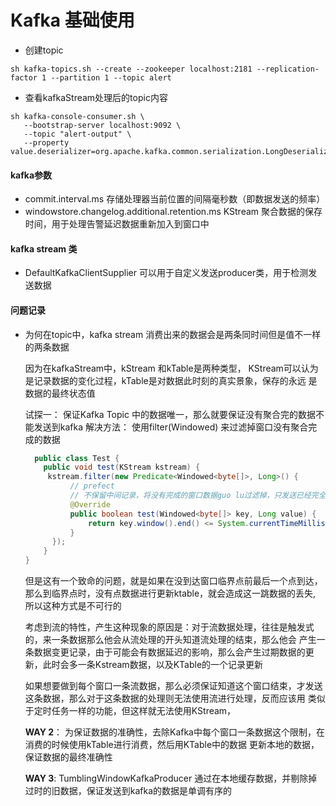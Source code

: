 # Kafka 基础使用

* 创建topic

```sbtshell
sh kafka-topics.sh --create --zookeeper localhost:2181 --replication-factor 1 --partition 1 --topic alert
```

* 查看kafkaStream处理后的topic内容
```sbtshell
sh kafka-console-consumer.sh \
   --bootstrap-server localhost:9092 \
   --topic "alert-output" \
   --property value.deserializer=org.apache.kafka.common.serialization.LongDeserializer
```


#### kafka参数

- commit.interval.ms  存储处理器当前位置的间隔毫秒数（即数据发送的频率）
- windowstore.changelog.additional.retention.ms KStream 聚合数据的保存时间，用于处理告警延迟数据重新加入到窗口中


#### kafka stream 类

- DefaultKafkaClientSupplier 可以用于自定义发送producer类，用于检测发送数据


#### 问题记录

- 为何在topic中，kafka stream 消费出来的数据会是两条同时间但是值不一样的两条数据

    因为在kafkaStream中，kStream 和kTable是两种类型， KStream可以认为是记录数据的变化过程，kTable是对数据此时刻的真实景象，保存的永远
    是数据的最终状态值
    
    试探一： 保证Kafka Topic 中的数据唯一，那么就要保证没有聚合完的数据不能发送到kafka
    解决方法： 使用filter(Windowed<T>) 来过滤掉窗口没有聚合完成的数据
    
    ```java
      public class Test {
        public void test(KStream kstream) {
         kstream.filter(new Predicate<Windowed<byte[]>, Long>() {
              // prefect
              // 不保留中间记录，将没有完成的窗口数据guo lu过滤掉，只发送已经完全聚合过的数据，超过该窗口的数据则进行丢弃
              @Override
              public boolean test(Windowed<byte[]> key, Long value) {
                  return key.window().end() <= System.currentTimeMillis();
              }
          });
        }
    }
    ```
    但是这有一个致命的问题，就是如果在没到达窗口临界点前最后一个点到达，那么到临界点时，没有点数据进行更新ktable，就会造成这一跳数据的丢失,
    所以这种方式是不可行的
    
    考虑到流的特性，产生这种现象的原因是：对于流数据处理，往往是触发式的，来一条数据那么他会从流处理的开头知道流处理的结束，那么他会
    产生一条数据变更记录，由于可能会有数据延迟的影响，那么会产生过期数据的更新，此时会多一条Kstream数据，以及KTable的一个记录更新
    
    如果想要做到每个窗口一条流数据，那么必须保证知道这个窗口结束，才发送这条数据，那么对于这条数据的处理则无法使用流进行处理，反而应该用
    类似于定时任务一样的功能，但这样就无法使用KStream， 
    
    **WAY 2**： 为保证数据的准确性，去除Kafka中每个窗口一条数据这个限制，在消费的时候使用kTable进行消费，然后用KTable中的数据
    更新本地的数据，保证数据的最终准确性
    
    **WAY 3**: TumblingWindowKafkaProducer 通过在本地缓存数据，并剔除掉过时的旧数据，保证发送到kafka的数据是单调有序的
    
    
